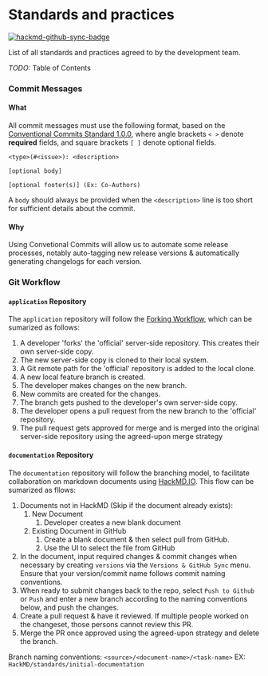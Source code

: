 # Standards and practices

[![hackmd-github-sync-badge](https://hackmd.io/gB2c1QOTQQGSmYg1LIT0hg/badge)](https://hackmd.io/gB2c1QOTQQGSmYg1LIT0hg)


List of all standards and practices agreed to by the development team.

_TODO:_ Table of Contents
 
### Commit Messages

#### What

All commit messages must use the following format, based on the[ Conventional Commits Standard 1.0.0](https://www.conventionalcommits.org/en/v1.0.0/), where angle brackets `< >` denote **required** fields, and square brackets `[ ]` denote optional fields. 

```
<type>(#<issue>): <description>

[optional body]

[optional footer(s)] (Ex: Co-Authors)
```

A `body` should always be provided when the `<description>` line is too short for sufficient details about the commit.

#### Why

Using Convetional Commits will allow us to automate some release processes, notably auto-tagging new release versions & automatically generating changelogs for each version.

### Git Workflow

#### `application` Repository

The `application` repository will follow the [Forking Workflow](https://hackmd.io/gB2c1QOTQQGSmYg1LIT0hg), which can be sumarized as follows: 

1. A developer 'forks' the 'official' server-side repository. This creates their own server-side copy.
2. The new server-side copy is cloned to their local system.
3. A Git remote path for the 'official' repository is added to the local clone.
4. A new local feature branch is created.
5. The developer makes changes on the new branch.
6. New commits are created for the changes.
7. The branch gets pushed to the developer's own server-side copy.
8. The developer opens a pull request from the new branch to the 'official' repository.
9. The pull request gets approved for merge and is merged into the original server-side repository using the agreed-upon merge strategy

#### `documentation` Repository

The `documentation` repository will follow the branching model, to facilitate collaboration on markdown documents using [HackMD.IO](https://hackmd.io). This flow can be sumarized as fllows: 

1. Documents not in HackMD (Skip if the document already exists):
    1. New Document
        1. Developer creates a new blank document
    1. Existing Document in GitHub
        1. Create a blank document & then select pull from GitHub.
        2. Use the UI to select the file from GitHub
1.  In the document, input required changes & commit changes when necessary by creating `versions` via the `Versions & GitHub Sync` menu. Ensure that your version/commit name follows commit naming conventions.
2.  When ready to submit changes back to the repo, select `Push to Github` or `Push` and enter a new branch according to the naming conventions below, and push the changes. 
3.  Create a pull request & have it reviewed. If multiple people worked on the changeset, those persons cannot review this PR. 
4.  Merge the PR once approved using the agreed-upon strategy and delete the branch.

Branch naming conventions: `<source>/<document-name>/<task-name>` EX: `HackMD/standards/initial-documentation`
